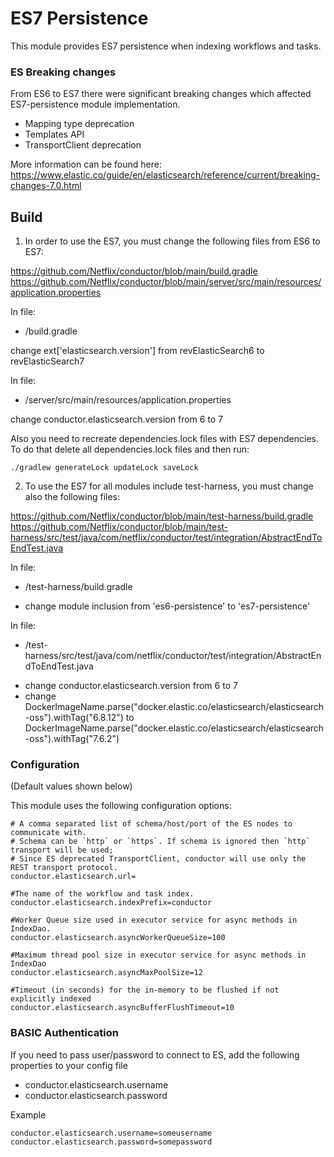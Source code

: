 # ES7 Persistence

This module provides ES7 persistence when indexing workflows and tasks.

### ES Breaking changes

From ES6 to ES7 there were significant breaking changes which affected ES7-persistence module implementation.
* Mapping type deprecation
* Templates API
* TransportClient deprecation

More information can be found here: https://www.elastic.co/guide/en/elasticsearch/reference/current/breaking-changes-7.0.html


## Build

1. In order to use the ES7, you must change the following files from ES6 to ES7:

https://github.com/Netflix/conductor/blob/main/build.gradle
https://github.com/Netflix/conductor/blob/main/server/src/main/resources/application.properties

In file:
 
- /build.gradle

change ext['elasticsearch.version'] from revElasticSearch6 to revElasticSearch7


In file:
 
- /server/src/main/resources/application.properties

change conductor.elasticsearch.version from 6 to 7

Also you need to recreate dependencies.lock files with ES7 dependencies. To do that delete all dependencies.lock files and then run: 

```
./gradlew generateLock updateLock saveLock
```


2. To use the ES7 for all modules include test-harness, you must change also the following files:

https://github.com/Netflix/conductor/blob/main/test-harness/build.gradle
https://github.com/Netflix/conductor/blob/main/test-harness/src/test/java/com/netflix/conductor/test/integration/AbstractEndToEndTest.java

In file:
 
- /test-harness/build.gradle

* change module inclusion from 'es6-persistence' to 'es7-persistence'

In file:
 
- /test-harness/src/test/java/com/netflix/conductor/test/integration/AbstractEndToEndTest.java

* change conductor.elasticsearch.version from 6 to 7
* change DockerImageName.parse("docker.elastic.co/elasticsearch/elasticsearch-oss").withTag("6.8.12") to DockerImageName.parse("docker.elastic.co/elasticsearch/elasticsearch-oss").withTag("7.6.2")



### Configuration
(Default values shown below)

This module uses the following configuration options:
```properties
# A comma separated list of schema/host/port of the ES nodes to communicate with.
# Schema can be `http` or `https`. If schema is ignored then `http` transport will be used;
# Since ES deprecated TransportClient, conductor will use only the  REST transport protocol.
conductor.elasticsearch.url=

#The name of the workflow and task index. 
conductor.elasticsearch.indexPrefix=conductor

#Worker Queue size used in executor service for async methods in IndexDao.
conductor.elasticsearch.asyncWorkerQueueSize=100

#Maximum thread pool size in executor service for async methods in IndexDao
conductor.elasticsearch.asyncMaxPoolSize=12

#Timeout (in seconds) for the in-memory to be flushed if not explicitly indexed
conductor.elasticsearch.asyncBufferFlushTimeout=10
```


### BASIC Authentication
If you need to pass user/password to connect to ES, add the following properties to your config file
* conductor.elasticsearch.username
* conductor.elasticsearch.password

Example
```
conductor.elasticsearch.username=someusername
conductor.elasticsearch.password=somepassword
```
